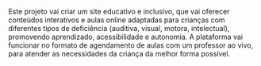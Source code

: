 Este projeto vai criar um site educativo e inclusivo, que vai oferecer conteúdos interativos e aulas online adaptadas para crianças com diferentes tipos de deficiência (auditiva, visual, motora, intelectual), promovendo aprendizado, acessibilidade e autonomia. A plataforma vai funcionar no formato de agendamento de aulas com um professor ao vivo, para atender as necessidades da criança da melhor forma possível. 